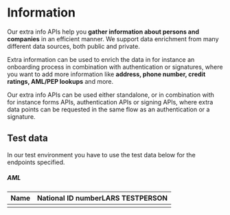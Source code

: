 # Information

Our extra info APIs help you **gather information about persons and companies** in an efficient manner. We support data enrichment from many different data sources, both public and private.

Extra information can be used to enrich the data in for instance an onboarding process in combination with authentication or signatures, where you want to add more information like **address, phone number, credit ratings, AML/PEP lookups** and more.

Our extra info APIs can be used either standalone, or in combination with for instance forms APIs, authentication APIs or signing APIs, where extra data points can be requested in the same flow as an authentication or a signature.

## Test data

In our test environment you have to use the test data below for the endpoints specified.

##### AML 

| Name | National ID numberLARS TESTPERSON |
| :--- | :--- |
|  |  |





